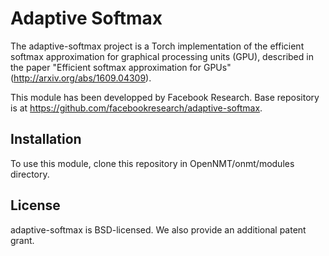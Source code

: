 # Adaptive Softmax
The adaptive-softmax project is a Torch implementation of the efficient softmax
approximation for graphical processing units (GPU), described in the paper
"Efficient softmax approximation for GPUs" (http://arxiv.org/abs/1609.04309).

This module has been developped by Facebook Research. Base repository is at
https://github.com/facebookresearch/adaptive-softmax.

## Installation

To use this module, clone this repository in OpenNMT/onmt/modules directory.

## License

adaptive-softmax is BSD-licensed. We also provide an additional patent grant.
